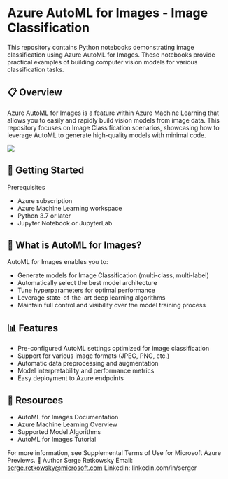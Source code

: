 # Azure AutoML for Images - Image Classification
This repository contains Python notebooks demonstrating image classification using Azure AutoML for Images. These notebooks provide practical examples of building computer vision models for various classification tasks.

## 📋 Overview
Azure AutoML for Images is a feature within Azure Machine Learning that allows you to easily and rapidly build vision models from image data. This repository focuses on Image Classification scenarios, showcasing how to leverage AutoML to generate high-quality models with minimal code.

<img src="https://github.com/retkowsky/retkowsky-image-classification-azure-automl-for-images/blob/main/img/automl.png?raw=true">

## 🚀 Getting Started
Prerequisites
- Azure subscription
- Azure Machine Learning workspace
- Python 3.7 or later
- Jupyter Notebook or JupyterLab

## 🎯 What is AutoML for Images?
AutoML for Images enables you to:
- Generate models for Image Classification (multi-class, multi-label)
- Automatically select the best model architecture
- Tune hyperparameters for optimal performance
- Leverage state-of-the-art deep learning algorithms
- Maintain full control and visibility over the model training process

## 📊 Features
- Pre-configured AutoML settings optimized for image classification
- Support for various image formats (JPEG, PNG, etc.)
- Automatic data preprocessing and augmentation
- Model interpretability and performance metrics
- Easy deployment to Azure endpoints

## 🔗 Resources
- AutoML for Images Documentation
- Azure Machine Learning Overview
- Supported Model Algorithms
- AutoML for Images Tutorial

For more information, see Supplemental Terms of Use for Microsoft Azure Previews.
👤 Author
Serge Retkowsky
Email: serge.retkowsky@microsoft.com
LinkedIn: linkedin.com/in/serger
